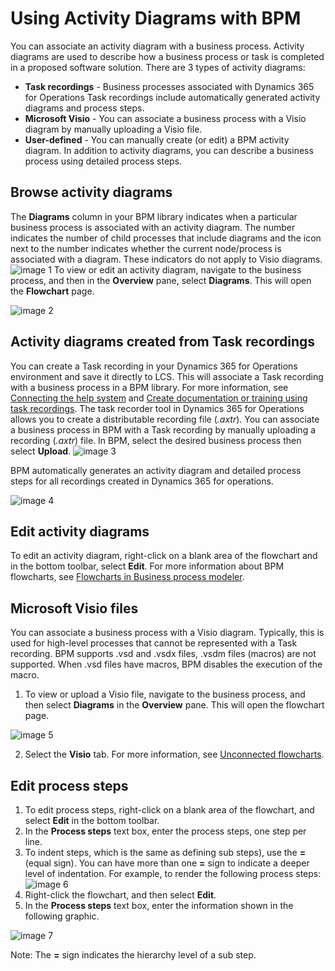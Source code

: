 # Using Activity Diagrams with BPM
You can associate an activity diagram with a business process. Activity diagrams are used to describe how a business process or task is completed in a proposed software solution.
There are 3 types of activity diagrams:
- **Task recordings** - Business processes associated with Dynamics 365 for Operations Task recordings include automatically generated activity diagrams and process steps.
- **Microsoft Visio** - You can associate a business process with a Visio diagram by manually uploading a Visio file.
- **User-defined** - You can manually create (or edit) a BPM activity diagram.
In addition to activity diagrams, you can describe a business process using detailed process steps.
## Browse activity diagrams
The **Diagrams** column in your BPM library indicates when a particular business process is associated with an activity diagram. The number indicates the number of child processes that include diagrams and the icon next to the number indicates whether the current node/process is associated with a diagram. These indicators do not apply to Visio diagrams.
![image 1](https://github.com/ntecklu/Dynamics-365-Operations/blob/nahva-bpm-overview/dev-itpro/lifecycle-services/media/NEWBPM_BlogPost10.png "image 1")
To view or edit an activity diagram, navigate to the business process, and then in the **Overview** pane, select **Diagrams**. This will open the **Flowchart** page.

![image 2](https://github.com/ntecklu/Dynamics-365-Operations/blob/nahva-bpm-overview/dev-itpro/lifecycle-services/media/NEWBPM_BlogPost15.png "image2")
## Activity diagrams created from Task recordings
You can create a Task recording in your Dynamics 365 for Operations environment and save it directly to LCS. This will associate a Task recording with a business process in a BPM library. For more information, see [Connecting the help system](https://ax.help.dynamics.com/en/wiki/working-with-help/#connecting-the-help-system) and [Create documentation or training using task recordings](https://ax.help.dynamics.com/en/wiki/task-recorder/).
The task recorder tool in Dynamics 365 for Operations allows you to create a distributable recording file (_.axtr_). You can associate a business process in BPM with a Task recording by manually uploading a recording (_.axtr_) file. In BPM, select the desired business process then select **Upload**.
![image 3](https://github.com/ntecklu/Dynamics-365-Operations/blob/nahva-bpm-overview/dev-itpro/lifecycle-services/media/NEWBPM_BlogPost16.png "image 3")

BPM automatically generates an activity diagram and detailed process steps for all recordings created in Dynamics 365 for operations.

![image 4](https://github.com/ntecklu/Dynamics-365-Operations/blob/nahva-bpm-overview/dev-itpro/lifecycle-services/media/NEWBPM_BlogPost17-1024x483.png "image 4")
## Edit activity diagrams
To edit an activity diagram, right-click on a blank area of the flowchart and in the bottom toolbar, select **Edit**. For more information about BPM flowcharts, see [Flowcharts in Business process modeler](https://ax.help.dynamics.com/en/wiki/flowcharts-in-business-process-modeler/).
## Microsoft Visio files
You can associate a business process with a Visio diagram. Typically, this is used for high-level processes that cannot be represented with a Task recording. BPM supports .vsd and .vsdx files, .vsdm files (macros) are not supported. When .vsd files have macros, BPM disables the execution of the macro.
1. To view or upload a Visio file, navigate to the business process, and then select **Diagrams** in the **Overview** pane. This will open the flowchart page.

![image 5](https://github.com/ntecklu/Dynamics-365-Operations/blob/nahva-bpm-overview/dev-itpro/lifecycle-services/media/NEWBPM_BlogPost18.png "image 5")

2. Select the **Visio** tab. For more information, see [Unconnected flowcharts](https://ax.help.dynamics.com/en/wiki/flowcharts-in-business-process-modeler/#unconnected-flowcharts).
## Edit process steps
1. To edit process steps, right-click on a blank area of the flowchart, and select **Edit** in the bottom toolbar.
2. In the **Process steps** text box, enter the process steps, one step per line.
3. To indent steps, which is the same as defining sub steps), use the **=** (equal sign). You can have more than one **=** sign to indicate a deeper level of indentation.
For example, to render the following process steps:
![image 6](https://github.com/ntecklu/Dynamics-365-Operations/blob/nahva-bpm-overview/dev-itpro/lifecycle-services/media/NEWBPM_BlogPost19.png  "image 6")
4. Right-click the flowchart, and then select **Edit**.
5. In the **Process steps** text box, enter the information shown in the following graphic.

![image 7](https://github.com/ntecklu/Dynamics-365-Operations/blob/nahva-bpm-overview/dev-itpro/lifecycle-services/media/NEWBPM_BlogPost20.png "image 7")

Note: The **=** sign indicates the hierarchy level of a sub step.
